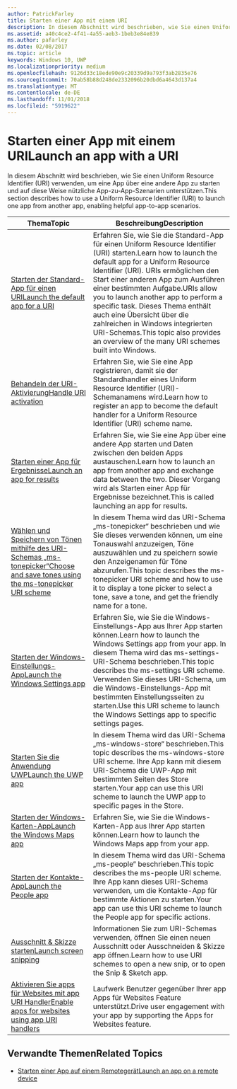 ```yaml
---
author: PatrickFarley
title: Starten einer App mit einem URI
description: In diesem Abschnitt wird beschrieben, wie Sie einen Uniform Resource Identifier (URI) verwenden, um eine App über eine andere App zu starten.
ms.assetid: a40c4ce2-4f41-4a55-aeb3-1beb3e84e839
ms.author: pafarley
ms.date: 02/08/2017
ms.topic: article
keywords: Windows 10, UWP
ms.localizationpriority: medium
ms.openlocfilehash: 9126d33c18ede90e9c20339d9a793f3ab2835e76
ms.sourcegitcommit: 70ab58b88d248de2332096b20dbd6a4643d137a4
ms.translationtype: MT
ms.contentlocale: de-DE
ms.lasthandoff: 11/01/2018
ms.locfileid: "5919622"
---
```

# <a name="launch-an-app-with-a-uri"></a><span data-ttu-id="268d0-104">Starten einer App mit einem URI</span><span class="sxs-lookup"><span data-stu-id="268d0-104">Launch an app with a URI</span></span>

<span data-ttu-id="268d0-105">In diesem Abschnitt wird beschrieben, wie Sie einen Uniform Resource Identifier (URI) verwenden, um eine App über eine andere App zu starten und auf diese Weise nützliche App-zu-App-Szenarien unterstützen.</span><span class="sxs-lookup"><span data-stu-id="268d0-105">This section describes how to use a Uniform Resource Identifier (URI) to launch one app from another app, enabling helpful app-to-app scenarios.</span></span>

| <span data-ttu-id="268d0-106">Thema</span><span class="sxs-lookup"><span data-stu-id="268d0-106">Topic</span></span> | <span data-ttu-id="268d0-107">Beschreibung</span><span class="sxs-lookup"><span data-stu-id="268d0-107">Description</span></span> |
|-------|-------------|
| [<span data-ttu-id="268d0-108">Starten der Standard-App für einen URI</span><span class="sxs-lookup"><span data-stu-id="268d0-108">Launch the default app for a URI</span></span>](launch-default-app.md) | <span data-ttu-id="268d0-109">Erfahren Sie, wie Sie die Standard-App für einen Uniform Resource Identifier (URI) starten.</span><span class="sxs-lookup"><span data-stu-id="268d0-109">Learn how to launch the default app for a Uniform Resource Identifier (URI).</span></span> <span data-ttu-id="268d0-110">URIs ermöglichen den Start einer anderen App zum Ausführen einer bestimmten Aufgabe.</span><span class="sxs-lookup"><span data-stu-id="268d0-110">URIs allow you to launch another app to perform a specific task.</span></span> <span data-ttu-id="268d0-111">Dieses Thema enthält auch eine Übersicht über die zahlreichen in Windows integrierten URI-Schemas.</span><span class="sxs-lookup"><span data-stu-id="268d0-111">This topic also provides an overview of the many URI schemes built into Windows.</span></span> |
| [<span data-ttu-id="268d0-112">Behandeln der URI-Aktivierung</span><span class="sxs-lookup"><span data-stu-id="268d0-112">Handle URI activation</span></span>](handle-uri-activation.md) | <span data-ttu-id="268d0-113">Erfahren Sie, wie Sie eine App registrieren, damit sie der Standardhandler eines Uniform Resource Identifier (URI)-Schemanamens wird.</span><span class="sxs-lookup"><span data-stu-id="268d0-113">Learn how to register an app to become the default handler for a Uniform Resource Identifier (URI) scheme name.</span></span> |
| [<span data-ttu-id="268d0-114">Starten einer App für Ergebnisse</span><span class="sxs-lookup"><span data-stu-id="268d0-114">Launch an app for results</span></span>](how-to-launch-an-app-for-results.md) | <span data-ttu-id="268d0-115">Erfahren Sie, wie Sie eine App über eine andere App starten und Daten zwischen den beiden Apps austauschen.</span><span class="sxs-lookup"><span data-stu-id="268d0-115">Learn how to launch an app from another app and exchange data between the two.</span></span> <span data-ttu-id="268d0-116">Dieser Vorgang wird als Starten einer App für Ergebnisse bezeichnet.</span><span class="sxs-lookup"><span data-stu-id="268d0-116">This is called launching an app for results.</span></span> |
| [<span data-ttu-id="268d0-117">Wählen und Speichern von Tönen mithilfe des URI-Schemas „ms-tonepicker“</span><span class="sxs-lookup"><span data-stu-id="268d0-117">Choose and save tones using the ms-tonepicker URI scheme</span></span>](launch-ringtone-picker.md) | <span data-ttu-id="268d0-118">In diesem Thema wird das URI-Schema „ms-tonepicker“ beschrieben und wie Sie dieses verwenden können, um eine Tonauswahl anzuzeigen, Töne auszuwählen und zu speichern sowie den Anzeigenamen für Töne abzurufen.</span><span class="sxs-lookup"><span data-stu-id="268d0-118">This topic describes the ms-tonepicker URI scheme and how to use it to display a tone picker to select a tone, save a tone, and get the friendly name for a tone.</span></span> |
| [<span data-ttu-id="268d0-119">Starten der Windows-Einstellungs-App</span><span class="sxs-lookup"><span data-stu-id="268d0-119">Launch the Windows Settings app</span></span>](launch-settings-app.md) | <span data-ttu-id="268d0-120">Erfahren Sie, wie Sie die Windows-Einstellungs-App aus Ihrer App starten können.</span><span class="sxs-lookup"><span data-stu-id="268d0-120">Learn how to launch the Windows Settings app from your app.</span></span> <span data-ttu-id="268d0-121">In diesem Thema wird das ms-settings-URI-Schema beschrieben.</span><span class="sxs-lookup"><span data-stu-id="268d0-121">This topic describes the ms-settings URI scheme.</span></span> <span data-ttu-id="268d0-122">Verwenden Sie dieses URI-Schema, um die Windows-Einstellungs-App mit bestimmten Einstellungsseiten zu starten.</span><span class="sxs-lookup"><span data-stu-id="268d0-122">Use this URI scheme to launch the Windows Settings app to specific settings pages.</span></span> |
| [<span data-ttu-id="268d0-123">Starten Sie die Anwendung UWP</span><span class="sxs-lookup"><span data-stu-id="268d0-123">Launch the UWP app</span></span>](launch-store-app.md) | <span data-ttu-id="268d0-124">In diesem Thema wird das URI-Schema „ms-windows-store“ beschrieben.</span><span class="sxs-lookup"><span data-stu-id="268d0-124">This topic describes the ms-windows-store URI scheme.</span></span> <span data-ttu-id="268d0-125">Ihre App kann mit diesem URI-Schema die UWP-App mit bestimmten Seiten des Store starten.</span><span class="sxs-lookup"><span data-stu-id="268d0-125">Your app can use this URI scheme to launch the UWP app to specific pages in the Store.</span></span> |
| [<span data-ttu-id="268d0-126">Starten der Windows-Karten-App</span><span class="sxs-lookup"><span data-stu-id="268d0-126">Launch the Windows Maps app</span></span>](launch-maps-app.md) | <span data-ttu-id="268d0-127">Erfahren Sie, wie Sie die Windows-Karten-App aus Ihrer App starten können.</span><span class="sxs-lookup"><span data-stu-id="268d0-127">Learn how to launch the Windows Maps app from your app.</span></span> |
| [<span data-ttu-id="268d0-128">Starten der Kontakte-App</span><span class="sxs-lookup"><span data-stu-id="268d0-128">Launch the People app</span></span>](launch-people-apps.md) | <span data-ttu-id="268d0-129">In diesem Thema wird das URI-Schema „ms-people“ beschrieben.</span><span class="sxs-lookup"><span data-stu-id="268d0-129">This topic describes the ms-people URI scheme.</span></span> <span data-ttu-id="268d0-130">Ihre App kann dieses URI-Schema verwenden, um die Kontakte-App für bestimmte Aktionen zu starten.</span><span class="sxs-lookup"><span data-stu-id="268d0-130">Your app can use this URI scheme to launch the People app for specific actions.</span></span> |
| [<span data-ttu-id="268d0-131">Ausschnitt & Skizze starten</span><span class="sxs-lookup"><span data-stu-id="268d0-131">Launch screen snipping</span></span>](launch-screen-snipping.md) | <span data-ttu-id="268d0-132">Informationen Sie zum URI-Schemas verwenden, öffnen Sie einen neuen Ausschnitt oder Ausschneiden & Skizze app öffnen.</span><span class="sxs-lookup"><span data-stu-id="268d0-132">Learn how to use URI schemes to open a new snip, or to open the Snip & Sketch app.</span></span> |
| [<span data-ttu-id="268d0-133">Aktivieren Sie apps für Websites mit app URI Handler</span><span class="sxs-lookup"><span data-stu-id="268d0-133">Enable apps for websites using app URI handlers</span></span>](web-to-app-linking.md) | <span data-ttu-id="268d0-134">Laufwerk Benutzer gegenüber Ihrer app Apps für Websites Feature unterstützt.</span><span class="sxs-lookup"><span data-stu-id="268d0-134">Drive user engagement with your app by supporting the Apps for Websites feature.</span></span> |

## <a name="related-topics"></a><span data-ttu-id="268d0-135">Verwandte Themen</span><span class="sxs-lookup"><span data-stu-id="268d0-135">Related Topics</span></span>
* [<span data-ttu-id="268d0-136">Starten einer App auf einem Remotegerät</span><span class="sxs-lookup"><span data-stu-id="268d0-136">Launch an app on a remote device</span></span>](launch-a-remote-app.md)
